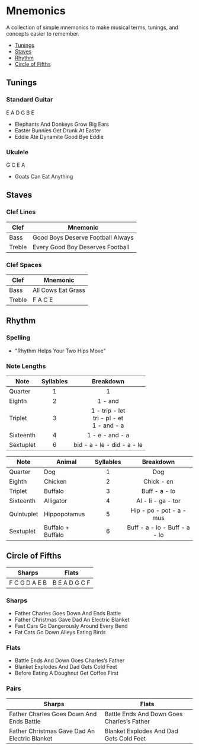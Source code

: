 # Mnemonics

A collection of simple mnemonics to make musical terms, tunings, and concepts easier to remember.

<nav>
  <ul>
    <li><a href="#tunings">Tunings</a></li>    
    <li><a href="#staves">Staves</a></li>
    <li><a href="#rhythm">Rhythm</a></li>
    <li><a href="#circle-of-fifths">Circle of Fifths</a></li>
  </ul>
</nav>


## Tunings

### Standard Guitar 
E A D G B E

- Elephants And Donkeys Grow Big Ears
- Easter Bunnies Get Drunk At Easter
- Eddie Ate Dynamite Good Bye Eddie

### Ukulele
G C E A

- Goats Can Eat Anything


## Staves

### Clef Lines
| Clef   | Mnemonic                           |
|--------|------------------------------------|
| Bass   | Good Boys Deserve Football Always  |
| Treble | Every Good Boy Deserves Football   |

### Clef Spaces
| Clef   | Mnemonic               |
|--------|------------------------|
| Bass   | All Cows Eat Grass     |
| Treble | F A C E                |


## Rhythm

### Spelling
- "Rhythm Helps Your Two Hips Move"

### Note Lengths 
| Note      | Syllables |                   Breakdown                    |
| --------- | :-------: | :--------------------------------------------: |
| Quarter   |     1     |                       1                        |
| Eighth    |     2     |                    1 - and                     |
| Triplet   |     3     | 1 - trip - let<br>tri - pl - et<br>1 - and - a |
| Sixteenth |     4     |                1 - e - and - a                 |
| Sextuplet |     6     |          bid - a - le - did - a - le           |

| Note       | Animal            | Syllables |           Breakdown           |
| ---------- | ----------------- | :-------: | :---------------------------: |
| Quarter    | Dog               |     1     |              Dog              |
| Eighth     | Chicken           |     2     |          Chick - en           |
| Triplet    | Buffalo           |     3     |         Buff - a - lo         |
| Sixteenth  | Alligator         |     4     |      Al - li - ga - tor       |
| Quintuplet | Hippopotamus      |     5     |   Hip - po - pot - a - mus    |
| Sextuplet  | Buffalo + Buffalo |     6     | Buff - a - lo - Buff - a - lo |


## Circle of Fifths
| Sharps        | Flats         |
| ------------- | ------------- |
| F C G D A E B | B E A D G C F |

### Sharps
- Father Charles Goes Down And Ends Battle
- Father Christmas Gave Dad An Electric Blanket
- Fast Cars Go Dangerously Around Every Bend
- Fat Cats Go Down Alleys Eating Birds

### Flats
- Battle Ends And Down Goes Charles’s Father
- Blanket Explodes And Dad Gets Cold Feet
- Before Eating A Doughnut Get Coffee First

### Pairs
| Sharps                                          | Flats                                      |
|-------------------------------------------------|--------------------------------------------|
| Father Charles Goes Down And Ends Battle        | Battle Ends And Down Goes Charles’s Father |
| Father Christmas Gave Dad An Electric Blanket   | Blanket Explodes And Dad Gets Cold Feet    |